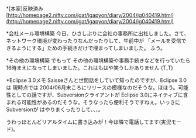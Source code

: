 *[本家]反映済み
[http://homepage2.nifty.com/igat/igapyon/diary/2004/ig040419.html](http://homepage2.nifty.com/igat/igapyon/diary/2004/ig040419.html)

*会社メール環境構築
今日、ひさしぶりに会社の事務所に出社しました。さて、ネットワーク環境が変わったりなんだったりして、午前中が 「メールを受信できるようにする」ための手続きだけで埋まってしまいました。
ふう。

*その他の環境構築
でもって その他の環境構築や事務手続きなどを行っていたら 16時まえになってしまいました。これはもはや笑うしかありません (T_T)

*Eclipse 3.0メモ
Saisseさんと世間話をしていて知ったのですが、Eclipse 3.0は 現時点では 2004/06月末ころにリリースの模様なのだそうな。ほほう。可能性としての話ですが、Subversionクライアントが Eclipse 3.0にネイティブに含まれる可能性があるのだそうな。そうなったら便利そうですねぇ。いっきに Subversionが はやりまくったりして、、、。


うわっほとんどリアルタイムに書き込みが！今は隣で電話してます(実況モード)。
